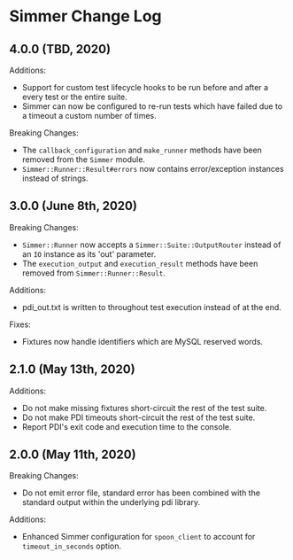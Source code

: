# Simmer Change Log

## 4.0.0 (TBD, 2020)

Additions:

* Support for custom test lifecycle hooks to be run before and after a every test or the entire suite.
* Simmer can now be configured to re-run tests which have failed due to a timeout a custom number of times.

Breaking Changes:

* The `callback_configuration` and `make_runner` methods have been removed from the `Simmer` module.
* `Simmer::Runner::Result#errors` now contains error/exception instances instead of strings.

## 3.0.0 (June 8th, 2020)

Breaking Changes:

* `Simmer::Runner` now accepts a `Simmer::Suite::OutputRouter` instead of an `IO` instance as its 'out' parameter.
* The `execution_output` and `execution_result` methods have been removed from `Simmer::Runner::Result`.

Additions:

* pdi_out.txt is written to throughout test execution instead of at the end.

Fixes:

* Fixtures now handle identifiers which are MySQL reserved words.

## 2.1.0 (May 13th, 2020)

Additions:

* Do not make missing fixtures short-circuit the rest of the test suite.
* Do not make PDI timeouts short-circuit the rest of the test suite.
* Report PDI's exit code and execution time to the console.

## 2.0.0 (May 11th, 2020)

Breaking Changes:

* Do not emit error file, standard error has been combined with the standard output within the underlying pdi library.

Additions:

* Enhanced Simmer configuration for `spoon_client` to account for `timeout_in_seconds` option.
